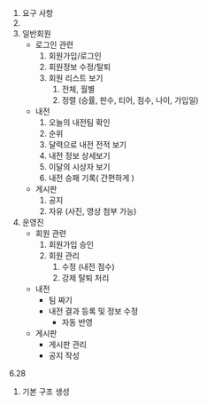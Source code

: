 1. 요구 사항
2. 
3. 일반회원
    - 로그인 관련
        1. 회원가입/로그인
        2. 회원정보 수정/탈퇴
        3. 회원 리스트 보기
            1. 전체, 월별
            2. 정렬 (승률, 판수, 티어, 점수, 나이, 가입일)
    - 내전
        1. 오늘의 내전팀 확인
        2. 순위
        3. 달력으로 내전 전적 보기
        4. 내전 정보 상세보기
        5. 이달의 시상자 보기
        6. 내전 승패 기록( 간편하게 )
    - 게시판
        1. 공지
        2. 자유 (사진, 영상 첨부 가능)
2. 운영진
    - 회원 관련
        1. 회원가입 승인
        2. 회원 관리
            1. 수정 (내전 점수)
            2. 강제 탈퇴 처리
    - 내전
        - 팀 짜기
        - 내전 결과 등록 및 정보 수정
            - 자동 반영
    - 게시판
        - 게시판 관리
        - 공지 작성


6.28

1. 기본 구조 생성